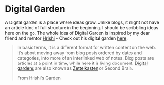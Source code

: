 # Digital Garden

A Digital garden is a place where ideas grow. Unlike blogs, it might not have an article kind of full structure in the beginning. I should be scribbling ideas here on the go. The whole idea of Digital Garden is inspired by my dear friend and mentor [Hrishi](https://stultus.in/) - Check out his digital garden [here](https://wiki.stultus.in/). 

> In basic terms, it is a different format for written content on the web. It’s about moving away from blog posts ordered by dates and categories, into more of an interlinked web of notes. Blog posts are articles at a point in time, while here it is living document. [Digital gardens](https://joelhooks.com/digital-garden) are also known as [Zettelkasten](https://en.wikipedia.org/wiki/Zettelkasten) or Second Brain.
>
> From Hrishi's Garden

